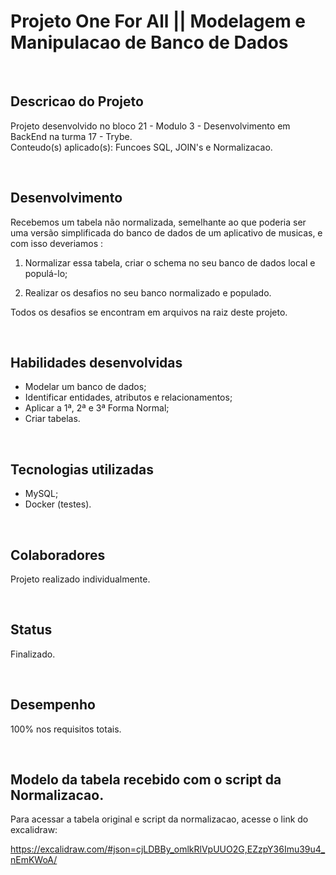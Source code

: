 
<h1> Projeto One For All || 
Modelagem e Manipulacao de Banco de Dados</h1>

<br/>

## Descricao do Projeto

Projeto desenvolvido no bloco 21 - Modulo 3 - Desenvolvimento em BackEnd na turma 17 - Trybe. </br>
Conteudo(s) aplicado(s): Funcoes SQL, JOIN's e Normalizacao.

<br/>

## Desenvolvimento

Recebemos um tabela não normalizada, semelhante ao que poderia ser uma versão simplificada do banco de dados de um aplicativo de musicas, e com isso deveriamos :

1. Normalizar essa tabela, criar o schema no seu banco de dados local e populá-lo;

2. Realizar os desafios no seu banco normalizado e populado.

Todos os desafios se encontram em arquivos na raiz deste projeto.

<br/>

## Habilidades desenvolvidas

  * Modelar um banco de dados;
  * Identificar entidades, atributos e relacionamentos;
  * Aplicar a 1ª, 2ª e 3ª Forma Normal;
  * Criar tabelas.

<br/>

## Tecnologias utilizadas

- MySQL;
- Docker (testes).

<br/>

## Colaboradores

Projeto realizado individualmente.

<br/>

## Status

Finalizado.

<br/>

## Desempenho

100% nos requisitos totais.

<br/>

## Modelo da tabela recebido com o script da Normalizacao.

Para acessar a tabela original e script da normalizacao, acesse o link do excalidraw:

<https://excalidraw.com/#json=cjLDBBy_omlkRlVpUUO2G,EZzpY36Imu39u4_nEmKWoA/>
